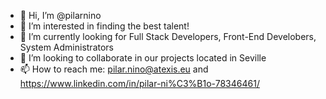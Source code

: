- 👋 Hi, I’m @pilarnino
- 👀 I’m interested in finding the best talent!
- 🌱 I’m currently looking for Full Stack Developers, Front-End Develobers, System Administrators
- 💞️ I’m looking to collaborate in our projects located in Seville
- 📫 How to reach me: pilar.nino@atexis.eu and https://www.linkedin.com/in/pilar-ni%C3%B1o-78346461/  

<!---
pilarnino/pilarnino is a ✨ special ✨ repository because its `README.md` (this file) appears on your GitHub profile.
You can click the Preview link to take a look at your changes.
--->
